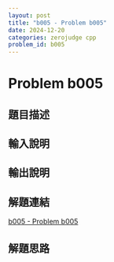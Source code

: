 ```yaml
---
layout: post
title: "b005 - Problem b005"
date: 2024-12-20
categories: zerojudge cpp
problem_id: b005
---
```


# Problem b005

## 題目描述



## 輸入說明



## 輸出說明



## 解題連結

[b005 - Problem b005](https://zerojudge.tw/ShowProblem?problemid=b005)

## 解題思路

